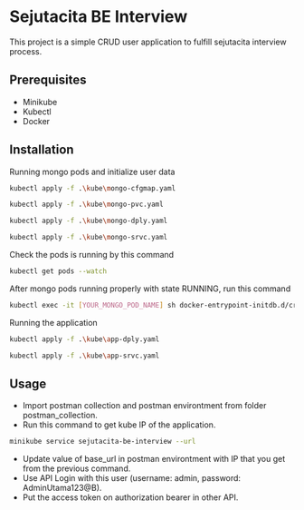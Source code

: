 # Sejutacita BE Interview

This project is a simple CRUD user application to fulfill sejutacita interview process.

## Prerequisites

- Minikube
- Kubectl
- Docker


## Installation

Running mongo pods and initialize user data

```bash
kubectl apply -f .\kube\mongo-cfgmap.yaml
```

```bash
kubectl apply -f .\kube\mongo-pvc.yaml
```

```bash
kubectl apply -f .\kube\mongo-dply.yaml
```

```bash
kubectl apply -f .\kube\mongo-srvc.yaml
```

Check the pods is running by this command

```bash
kubectl get pods --watch
```

After mongo pods running properly with state RUNNING, run this command

```bash
kubectl exec -it [YOUR_MONGO_POD_NAME] sh docker-entrypoint-initdb.d/createuser.sh
```

Running the application

```bash
kubectl apply -f .\kube\app-dply.yaml
```

```bash
kubectl apply -f .\kube\app-srvc.yaml
```

## Usage

- Import postman collection and postman environtment from folder postman_collection.
- Run this command to get kube IP of the application.

```bash
minikube service sejutacita-be-interview --url
```

- Update value of base_url in postman environtment with IP that you get from the previous command.
- Use API Login with this user (username: admin, password: AdminUtama123@B).
- Put the access token on authorization bearer in other API.

